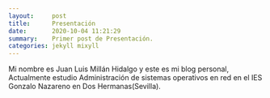 ```yaml
---
layout:     post
title:      Presentación
date:       2020-10-04 11:21:29
summary:    Primer post de Presentación.
categories: jekyll mixyll
---
```


Mi nombre es Juan Luis Millán Hidalgo y este es mi blog personal, Actualmente estudio Administración de sistemas operativos en red en el IES Gonzalo Nazareno en Dos Hermanas(Sevilla).
